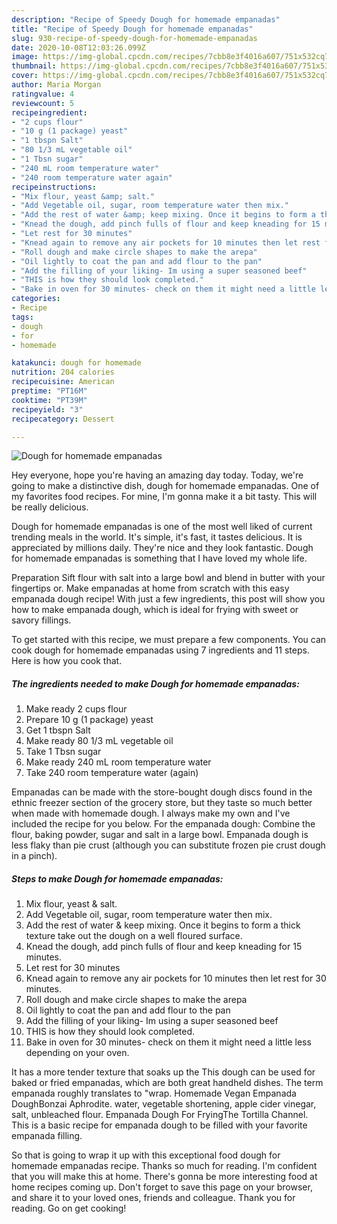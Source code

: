 ```yaml
---
description: "Recipe of Speedy Dough for homemade empanadas"
title: "Recipe of Speedy Dough for homemade empanadas"
slug: 930-recipe-of-speedy-dough-for-homemade-empanadas
date: 2020-10-08T12:03:26.099Z
image: https://img-global.cpcdn.com/recipes/7cbb8e3f4016a607/751x532cq70/dough-for-homemade-empanadas-recipe-main-photo.jpg
thumbnail: https://img-global.cpcdn.com/recipes/7cbb8e3f4016a607/751x532cq70/dough-for-homemade-empanadas-recipe-main-photo.jpg
cover: https://img-global.cpcdn.com/recipes/7cbb8e3f4016a607/751x532cq70/dough-for-homemade-empanadas-recipe-main-photo.jpg
author: Maria Morgan
ratingvalue: 4
reviewcount: 5
recipeingredient:
- "2 cups flour"
- "10 g (1 package) yeast"
- "1 tbspn Salt"
- "80 1/3 mL vegetable oil"
- "1 Tbsn sugar"
- "240 mL room temperature water"
- "240 room temperature water again"
recipeinstructions:
- "Mix flour, yeast &amp; salt."
- "Add Vegetable oil, sugar, room temperature water then mix."
- "Add the rest of water &amp; keep mixing. Once it begins to form a thick texture take out the dough on a well floured surface."
- "Knead the dough, add pinch fulls of flour and keep kneading for 15 minutes."
- "Let rest for 30 minutes"
- "Knead again to remove any air pockets for 10 minutes then let rest for 30 minutes."
- "Roll dough and make circle shapes to make the arepa"
- "Oil lightly to coat the pan and add flour to the pan"
- "Add the filling of your liking- Im using a super seasoned beef"
- "THIS is how they should look completed."
- "Bake in oven for 30 minutes- check on them it might need a little less depending on your oven."
categories:
- Recipe
tags:
- dough
- for
- homemade

katakunci: dough for homemade 
nutrition: 204 calories
recipecuisine: American
preptime: "PT16M"
cooktime: "PT39M"
recipeyield: "3"
recipecategory: Dessert

---
```



![Dough for homemade empanadas](https://img-global.cpcdn.com/recipes/7cbb8e3f4016a607/751x532cq70/dough-for-homemade-empanadas-recipe-main-photo.jpg)

Hey everyone, hope you're having an amazing day today. Today, we're going to make a distinctive dish, dough for homemade empanadas. One of my favorites food recipes. For mine, I'm gonna make it a bit tasty. This will be really delicious.

Dough for homemade empanadas is one of the most well liked of current trending meals in the world. It's simple, it's fast, it tastes delicious. It is appreciated by millions daily. They're nice and they look fantastic. Dough for homemade empanadas is something that I have loved my whole life.

Preparation Sift flour with salt into a large bowl and blend in butter with your fingertips or. Make empanadas at home from scratch with this easy empanada dough recipe! With just a few ingredients, this post will show you how to make empanada dough, which is ideal for frying with sweet or savory fillings.


To get started with this recipe, we must prepare a few components. You can cook dough for homemade empanadas using 7 ingredients and 11 steps. Here is how you cook that.

<!--inarticleads1-->

##### The ingredients needed to make Dough for homemade empanadas:

1. Make ready 2 cups flour
1. Prepare 10 g (1 package) yeast
1. Get 1 tbspn Salt
1. Make ready 80 1/3 mL vegetable oil
1. Take 1 Tbsn sugar
1. Make ready 240 mL room temperature water
1. Take 240 room temperature water (again)


Empanadas can be made with the store-bought dough discs found in the ethnic freezer section of the grocery store, but they taste so much better when made with homemade dough. I always make my own and I&#39;ve included the recipe for you below. For the empanada dough: Combine the flour, baking powder, sugar and salt in a large bowl. Empanada dough is less flaky than pie crust (although you can substitute frozen pie crust dough in a pinch). 

<!--inarticleads2-->

##### Steps to make Dough for homemade empanadas:

1. Mix flour, yeast &amp; salt.
1. Add Vegetable oil, sugar, room temperature water then mix.
1. Add the rest of water &amp; keep mixing. Once it begins to form a thick texture take out the dough on a well floured surface.
1. Knead the dough, add pinch fulls of flour and keep kneading for 15 minutes.
1. Let rest for 30 minutes
1. Knead again to remove any air pockets for 10 minutes then let rest for 30 minutes.
1. Roll dough and make circle shapes to make the arepa
1. Oil lightly to coat the pan and add flour to the pan
1. Add the filling of your liking- Im using a super seasoned beef
1. THIS is how they should look completed.
1. Bake in oven for 30 minutes- check on them it might need a little less depending on your oven.


It has a more tender texture that soaks up the This dough can be used for baked or fried empanadas, which are both great handheld dishes. The term empanada roughly translates to &#34;wrap. Homemade Vegan Empanada DoughBonzai Aphrodite. water, vegetable shortening, apple cider vinegar, salt, unbleached flour. Empanada Dough For FryingThe Tortilla Channel. This is a basic recipe for empanada dough to be filled with your favorite empanada filling. 

So that is going to wrap it up with this exceptional food dough for homemade empanadas recipe. Thanks so much for reading. I'm confident that you will make this at home. There's gonna be more interesting food at home recipes coming up. Don't forget to save this page on your browser, and share it to your loved ones, friends and colleague. Thank you for reading. Go on get cooking!
